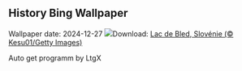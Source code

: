 ## History Bing Wallpaper
Wallpaper date: 2024-12-27
![](https://www.bing.com/th?id=OHR.LakeBledSnow_FR-FR5167708906_UHD.jpg&w=1000)Download: [Lac de Bled, Slovénie (© Kesu01/Getty Images)](https://www.bing.com/th?id=OHR.LakeBledSnow_FR-FR5167708906_UHD.jpg)

Auto get programm by LtgX
